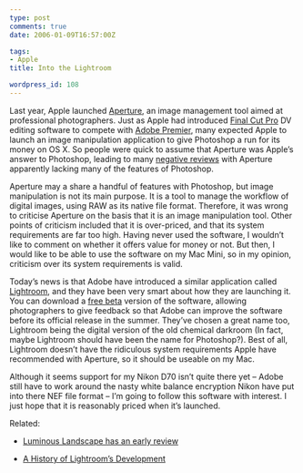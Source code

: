```yaml
---
type: post
comments: true
date: 2006-01-09T16:57:00Z

tags:
- Apple
title: Into the Lightroom

wordpress_id: 108
---
```


Last year, Apple launched [Aperture](http://www.apple.com/aperture/), an image management tool aimed at professional photographers. Just as Apple had introduced [Final Cut Pro](http://www.apple.com/finalcutstudio/finalcutpro/) DV editing software to compete with [Adobe Premier](http://www.adobe.com/products/premiere/main.html), many expected Apple to launch an image manipulation application to give Photoshop a run for its money on OS X. So people were quick to assume that Aperture was Apple’s answer to Photoshop, leading to many [negative reviews](http://www.aperturetricks.com/aperturereviews.htm) with Aperture apparently lacking many of the features of Photoshop.

Aperture may a share a handful of features with Photoshop, but image manipulation is not its main purpose. It is a tool to manage the workflow of digital images, using RAW as its native file format. Therefore, it was wrong to criticise Aperture on the basis that it is an image manipulation tool. Other points of criticism included that it is over-priced, and that its system requirements are far too high. Having never used the software, I wouldn’t like to comment on whether it offers value for money or not. But then, I would like to be able to use the software on my Mac Mini, so in my opinion, criticism over its system requirements is valid.

Today’s news is that Adobe have introduced a similar application called [Lightroom](http://labs.macromedia.com/technologies/lightroom/), and they have been very smart about how they are launching it. You can download a [free beta](http://labs.macromedia.com/technologies/lightroom/) version of the software, allowing photographers to give feedback so that Adobe can improve the software before its official release in the summer. They’ve chosen a great name too, Lightroom being the digital version of the old chemical darkroom (In fact, maybe Lightroom should have been the name for Photoshop?). Best of all, Lightroom doesn’t have the ridiculous system requirements Apple have recommended with Aperture, so it should be useable on my Mac.

Although it seems support for my Nikon D70 isn’t quite there yet – Adobe still have to work around the nasty white balance encryption Nikon have put into there NEF file format – I’m going to follow this software with interest. I just hope that it is reasonably priced when it’s launched.

Related:



	
  * [Luminous Landscape has an early review](http://www.luminous-landscape.com/reviews/software/lightroom1.shtml)

	
  * [A History of Lightroom’s Development](http://photoshopnews.com/2006/01/09/the-shadowlandlightroom-development-story/)


